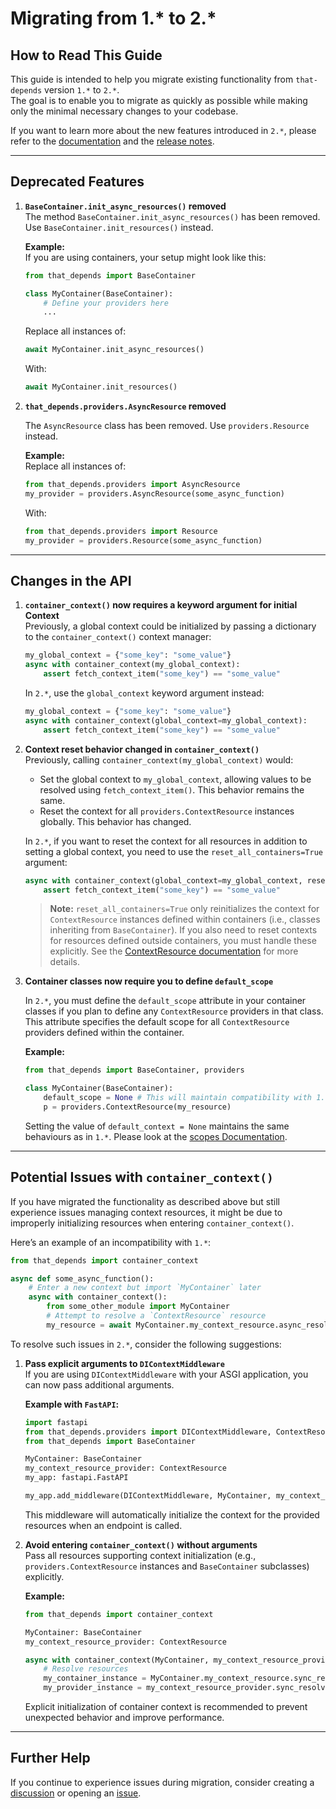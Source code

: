# Migrating from 1.* to 2.*

## How to Read This Guide

This guide is intended to help you migrate existing functionality from `that-depends` version `1.*` to `2.*`.  
The goal is to enable you to migrate as quickly as possible while making only the minimal necessary changes to your codebase.

If you want to learn more about the new features introduced in `2.*`, please refer to the [documentation](https://that-depends.readthedocs.io/) and the [release notes](https://github.com/modern-python/that-depends/releases).

---

## Deprecated Features

1. **`BaseContainer.init_async_resources()` removed**  
   The method `BaseContainer.init_async_resources()` has been removed. Use `BaseContainer.init_resources()` instead.

   **Example:**  
   If you are using containers, your setup might look like this:

   ```python
   from that_depends import BaseContainer

   class MyContainer(BaseContainer):
       # Define your providers here
       ...
   ```
   Replace all instances of:
   ```python
   await MyContainer.init_async_resources()
   ```
   With:
   ```python
   await MyContainer.init_resources()
   ```

2. **`that_depends.providers.AsyncResource` removed**

   The `AsyncResource` class has been removed. Use `providers.Resource` instead.

   **Example:**  
   Replace all instances of:
   ```python
   from that_depends.providers import AsyncResource
   my_provider = providers.AsyncResource(some_async_function)
   ```
   With:
   ```python
   from that_depends.providers import Resource
   my_provider = providers.Resource(some_async_function)
   ```

---

## Changes in the API

1. **`container_context()` now requires a keyword argument for initial Context**  
   Previously, a global context could be initialized by passing a dictionary to the `container_context()` context manager:

   ```python
   my_global_context = {"some_key": "some_value"}
   async with container_context(my_global_context):
       assert fetch_context_item("some_key") == "some_value"
   ```

   In `2.*`, use the `global_context` keyword argument instead:

   ```python
   my_global_context = {"some_key": "some_value"}
   async with container_context(global_context=my_global_context):
       assert fetch_context_item("some_key") == "some_value"
   ```

2. **Context reset behavior changed in `container_context()`**  
   Previously, calling `container_context(my_global_context)` would:
   - Set the global context to `my_global_context`, allowing values to be resolved using `fetch_context_item()`. This behavior remains the same.
   - Reset the context for all `providers.ContextResource` instances globally. This behavior has changed.

   In `2.*`, if you want to reset the context for all resources in addition to setting a global context, you need to use the `reset_all_containers=True` argument:

   ```python
   async with container_context(global_context=my_global_context, reset_all_containers=True):
       assert fetch_context_item("some_key") == "some_value"
   ```

   > **Note:** `reset_all_containers=True` only reinitializes the context for `ContextResource` instances defined within containers (i.e., classes inheriting from `BaseContainer`). If you also need to reset contexts for resources defined outside containers, you must handle these explicitly. See the [ContextResource documentation](../providers/context-resources.md) for more details.

3. **Container classes now require you to define `default_scope`**

    In `2.*`, you must define the `default_scope` attribute in your container classes if you plan to define any `ContextResource` providers in that class. This attribute specifies the default scope for all `ContextResource` providers defined within the container.
    
    **Example:**
    
    ```python
    from that_depends import BaseContainer, providers
   
    class MyContainer(BaseContainer):
        default_scope = None # This will maintain compatibility with 1.*
        p = providers.ContextResource(my_resource)
   ```
   Setting the value of `default_context = None` maintains the same behaviours as in `1.*`. Please look at the [scopes Documentation](../introduction/scopes.md).

---

## Potential Issues with `container_context()`

If you have migrated the functionality as described above but still experience issues managing context resources, it might be due to improperly initializing resources when entering `container_context()`.

Here’s an example of an incompatibility with `1.*`:

```python
from that_depends import container_context

async def some_async_function():
    # Enter a new context but import `MyContainer` later
    async with container_context():
        from some_other_module import MyContainer
        # Attempt to resolve a `ContextResource` resource
        my_resource = await MyContainer.my_context_resource.async_resolve()  # ❌ Error!
```

To resolve such issues in `2.*`, consider the following suggestions:

1. **Pass explicit arguments to `DIContextMiddleware`**  
   If you are using `DIContextMiddleware` with your ASGI application, you can now pass additional arguments.

   **Example with `FastAPI`:**

   ```python
   import fastapi
   from that_depends.providers import DIContextMiddleware, ContextResource
   from that_depends import BaseContainer

   MyContainer: BaseContainer
   my_context_resource_provider: ContextResource
   my_app: fastapi.FastAPI

   my_app.add_middleware(DIContextMiddleware, MyContainer, my_context_resource_provider)
   ```

   This middleware will automatically initialize the context for the provided resources when an endpoint is called.

2. **Avoid entering `container_context()` without arguments**  
   Pass all resources supporting context initialization (e.g., `providers.ContextResource` instances and `BaseContainer` subclasses) explicitly.

   **Example:**

   ```python
   from that_depends import container_context

   MyContainer: BaseContainer
   my_context_resource_provider: ContextResource

   async with container_context(MyContainer, my_context_resource_provider):
       # Resolve resources
       my_container_instance = MyContainer.my_context_resource.sync_resolve()
       my_provider_instance = my_context_resource_provider.sync_resolve()
   ```

   Explicit initialization of container context is recommended to prevent unexpected behavior and improve performance.

---

## Further Help

If you continue to experience issues during migration, consider creating a [discussion](https://github.com/modern-python/that-depends/discussions) or opening an [issue](https://github.com/modern-python/that-depends/issues).
